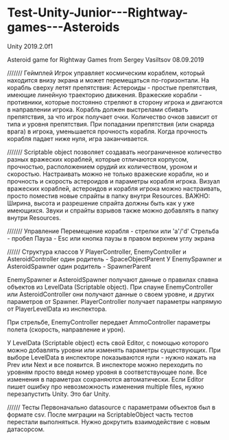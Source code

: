 # Test-Unity-Junior---Rightway-games---Asteroids

Unity 2019.2.0f1

Asteroid game for Rightway Games from Sergey Vasiltsov
08.09.2019

///////
Геймплей 
Игрок управляет космическим кораблем, который находится внизу экрана и может перемещаться по-горизонтали. На корабль сверху летят препятствия:
Астероиды - простые препятствия, имеющие линейную траекторию движения.
Вражеские корабли - противники, которые постоянно стреляют в сторону игрока и двигаются в направлении игрока.
Корабль должен выстрелами сбивать препятствия, за что игрок получает очки. Количество очков зависит от типа и уровня препятствия. 
При попадании препятствия (или снаряда врага) в игрока, уменьшается прочность корабля. Когда прочность корабля падает ниже нуля, игра заканчивается.

///////
Scriptable object позволяет создавать неограниченное количество разных вражеских кораблей, которые отличаются корпусом, прочностью, расположением орудий их количеством, уроном и скоростью.
Настраивать можно не только вражеские корабли, но и прочность и скорость астероидов и параметры корабля игрока.
Визуал вражеских кораблей, астероидов и корабля игрока можно настраивать, просто поместив новые спрайты в папку внутри Resources. 
ВАЖНО: Ширина, высота и разрешение спрайта должны быть как у уже имеющихся. 
Звуки и спрайты взрывов также можно добавлять в папку внутри Resources.

///////
Управление
Перемещение корабля - стрелки или 'a'/'d'
Стрельба - пробел
Пауза - Esc или кнопка паузы в правом верхнем углу экрана

//////
Структура классов
У PlayerController, EnemyController и AsteroidController один родитель - SpaceObjectParent
У EnemySpawner и AsteroidSpawner один родитель - SpawnerParent

EnemySpawner и AsteroidSpawner получают данные о правилах спавна объектов из LevelData (Scriptable object).
При спауне EnemyController или AsteroidController они получают данные о своем уровне, и других параметров от Spawner.
PlayerController получает параметры напрямую от PlayerLevelData из инспектора.

При стрельбе, EnemyController передает AmmoController параметры полета (скорость, направление и урон).

У LevelData (Scriptable object) есть свой Editor, с помощью которого можно добавлять уровни или изменять параметры существующих.
При выборе LevelData в инспекторе показываются нули - нужно нажать на Prev или Next и все появится.
В инспекторе можно переходить по уровням просто введя номер уровня в соответствующее поле.
Все изменения в параметрах сохраняются автоматически.
Если Editor пишет ошибку про невозможность изменения multiple files, нужно перезапустить Unity. Это баг Unity.

//////
Тесты
Первоначально datasource с параметрами объектов был в формате csv. 
После миграции на ScriptableObject часть тестов перестали выполняться. Нужно докрутить взаимодействие с новым датасорсом. 


 
